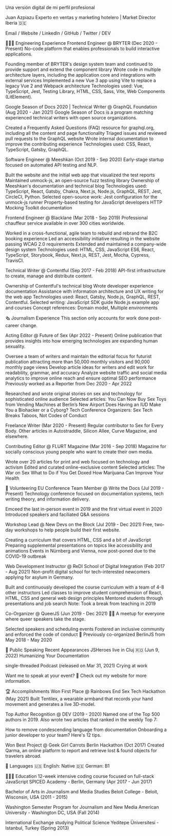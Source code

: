 Una versión digital de mi perfil profesional

Juan Azpiazu
Experto en ventas y marketing hotelero | Market Director Iberia 🇩🇪

Email / Website / LinkedIn / GitHub / Twitter / DEV

👩🏼‍💻 Engineering Experience
Frontend Engineer @ BRYTER (Dec 2020 - Present)
No-code platform that enables professionals to build interactive applications.

Founding member of BRYTER's design system team and continued to provide support and extend the component library
Wrote code in multiple architecture layers, including the application core and integrations with external services
Implemented a new Vue 3 app using Vite to replace a legacy Vue 2 and Webpack architecture
Technologies used: Vue, TypeScript, Jest, Testing Library, HTML, CSS, Sass, Vite, Web Components (LitElement).

Google Season of Docs 2020 | Technical Writer @ GraphQL Foundation (Aug 2020 - Jan 2021)
Google Season of Docs is a program matching experienced technical writers with open source organizations.

Created a Frequently Asked Questions (FAQ) resource for graphql.org, including all the content and page functionality
Triaged issues and reviewed pull requests to the GraphQL website
Wrote internal documentation to improve the contributing experience
Technologies used: CSS, React, TypeScript, Gatsby, GraphQL.

Software Engineer @ Meeshkan (Oct 2019 - Sep 2020)
Early-stage startup focused on automated API testing and NLP.

Built the website and the initial web app that visualized the test reports
Maintained unmock-js, an open-source fuzz testing library
Ownership of Meeshkan's documentation and technical blog
Technologies used: TypeScript, React, Gatsby, Chakra, Next.js, Node.js, GraphQL, REST, Jest, CircleCI, Python.
Selected open-source work:
Jest configuration for the unmock-js runner
Property-based testing for JavaScript developers
HTTP Mocking Toolkit documentation

Frontend Engineer @ Blacklane (Mar 2018 - Sep 2019)
Professional chauffeur service available in over 300 cities worldwide.

Worked in a cross-functional, agile team to rebuild and rebrand the B2C booking experience
Led an accessibility initiative resulting in the website passing WCAG 2.0 requirements
Extended and maintained a company-wide design system
Technologies used: HTML, CSS, JavaScript ES6, React, TypeScript, Storybook, Redux, Next.js, REST, Jest, Mocha, Cypress, TravisCI.

Technical Writer @ Contentful (Sep 2017 - Feb 2018)
API-first infrastructure to create, manage and distribute content.

Ownership of Contentful's technical blog
Wrote developer experience documentation
Assistance with information architecture and UX writing for the web app
Technologies used: React, Gatsby, Node.js, GraphQL, REST, Contentful.
Selected writing:
JavaScript SDK guide
Node.js example app and courses
Concept references: Domain model, Multiple environments

🗞 Journalism Experience
This section only accounts for work done post-career change.


Acting Editor @ Future of Sex (Apr 2022 - Present)
Online publication that provides insights into how emerging technologies are expanding human sexuality.

Oversee a team of writers and maintain the editorial focus for futurist publication attracting more than 50,000 monthly visitors and 90,000 monthly page views
Develop article ideas for writers and edit work for readability, grammar, and accuracy
Analyze website traffic and social media analytics to improve online reach and ensure optimal SEO performance
Previously worked as a Reporter from Dec 2020 - Apr 2022

Researched and wrote original stories on sex and technology for sophisticated online audience
Selected articles:
You Can Now Buy Sex Toys from Vending Machines at Berlin’s New Airport
Does Having an IUD Make You a Biohacker or a Cyborg?
Tech Conference Organizers: Sex Tech Breaks Taboos, Not Codes of Conduct

Freelance Writer (Mar 2020 - Present)
Regular contributor to Sex for Every Body. Other articles in Autostraddle, Silicon Allee, Curve Magazine, and elsewhere.


Contributing Editor @ FLURT Magazine (Mar 2016 - Sep 2018)
Magazine for socially conscious young people who want to create their own media.

Wrote over 20 articles for print and web focused on technology and activism
Edited and curated online-exclusive content
Selected articles:
The War on Sex
What to Do if You Get Doxed
How Marijuana Can Improve Your Health

📌 Volunteering
EU Conference Team Member @ Write the Docs (Jul 2019 - Present)
Technology conference focused on documentation systems, tech writing theory, and information delivery.

Emceed the last in-person event in 2019 and the first virtual event in 2020
Introduced speakers and faciliated Q&A sessions

Workshop Lead @ New Devs on the Block (Jul 2019 - Dec 2021)
Free, two-day workshops to help people build their first website.

Creating a curriculum that covers HTML, CSS and a bit of JavaScript
Preparing supplemental presentations on topics like accessibility and animations
Events in Nürnberg and Vienna, now post-poned due to the COVID-19 outbreak

Web Development Instructor @ ReDI School of Digital Integration (Feb 2017 - Aug 2021)
Non-profit digital school for tech-interested newcomers applying for asylum in Germany.

Built and continuously developed the course curriculum with a team of 4-8 other instructors
Led classes to improve student comprehension of React, HTML, CSS and general web design principles
Mentored students through presentations and job search
Note: Took a break from teaching in 2019

Co-Organizer @ QueerJS (Jun 2019 - Dec 2021)
🏳️‍🌈 A meetup for everyone where queer speakers take the stage.

Selected speakers and scheduling events
Fostered an inclusive community and enforced the code of conduct
🐻 Previously co-organized BerlinJS from May 2018 - May 2020

🎤 Public Speaking
Recent Appearances
JSHeroes live in Cluj 🇷🇴 (Jun 9, 2022)
Humanizing Your Documentation

single-threaded Podcast (released on Mar 31, 2021)
Crying at work


Want me to speak at your event?
💖 Check out my website for more information.


🏆 Accomplishments
Won First Place @ Rainbows End Sex Tech Hackathon (May 2021)
Built Tentilex, a wearable armband that records your hand movement and generates a live 3D-model.

Top Author Recognition @ DEV (2019 - 2020)
Named one of the Top 500 authors in 2019. Also wrote two articles that ranked in the weekly Top 7:

How to remove condescending language from documentation
Onboarding a junior developer to your team? Here's 12 tips.

Won Best Project @ Geek Girl Carrots Berlin Hackathon (Oct 2017)
Created Qarma, an online platform to report and retrieve lost & found objects for travelers abroad.


💬 Languages
🇺🇸 English: Native
🇩🇪 German: B1


👩🏼‍🎓 Education
12-week intensive coding course focused on full-stack JavaScript
SPICED Academy - Berlin, Germany (Apr 2017 - Jun 2017)

Bachelor of Arts in Journalism and Media Studies
Beloit College - Beloit, Wisconsin, USA (2011 - 2015)

Washington Semester Program for Journalism and New Media
American University - Washington DC, USA (Fall 2014)

International Exchange studying Political Science
Yeditepe Üniversitesi - Istanbul, Turkey (Spring 2013)

